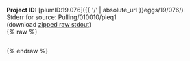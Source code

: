 **Project ID:** [plumID:19.076]({{ '/' | absolute_url }}eggs/19/076/)  
Stderr for source:  Pulling/010010/pleq1   
(download [zipped raw stdout](pleq1.plumed_master.stdout.txt.zip))  
{% raw %}
<pre>
</pre>
{% endraw %}
